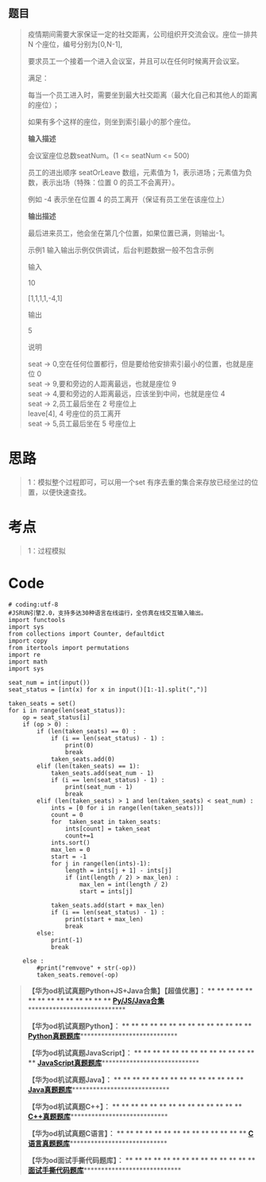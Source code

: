 ## 题目

> 疫情期间需要大家保证一定的社交距离，公司组织开交流会议。座位一排共 N 个座位，编号分别为[0,N-1],
>
> 要求员工一个接着一个进入会议室，并且可以在任何时候离开会议室。
>
> 满足：
>
> 每当一个员工进入时，需要坐到最大社交距离（最大化自己和其他人的距离的座位）；
>
> 如果有多个这样的座位，则坐到索引最小的那个座位。
>
> **输入描述**
>
> 会议室座位总数seatNum。(1 <= seatNum <= 500)
>
> 员工的进出顺序 seatOrLeave 数组，元素值为 1，表示进场；元素值为负数，表示出场（特殊：位置 0 的员工不会离开）。
>
> 例如 -4 表示坐在位置 4 的员工离开（保证有员工坐在该座位上）
>
> **输出描述**
>
> 最后进来员工，他会坐在第几个位置，如果位置已满，则输出-1。
>
> 示例1 输入输出示例仅供调试，后台判题数据一般不包含示例
>
> 输入
>
> 10
>
> [1,1,1,1,-4,1]
>
> 输出
>
> 5
>
> 说明
>
> seat -> 0,空在任何位置都行，但是要给他安排索引最小的位置，也就是座位 0  
>  seat -> 9,要和旁边的人距离最远，也就是座位 9  
>  seat -> 4,要和旁边的人距离最远，应该坐到中间，也就是座位 4  
>  seat -> 2,员工最后坐在 2 号座位上  
>  leave[4], 4 号座位的员工离开  
>  seat -> 5,员工最后坐在 5 号座位上

# 思路

> 1：模拟整个过程即可，可以用一个set 有序去重的集合来存放已经坐过的位置，以便快速查找。

# 考点

> 1：过程模拟

# Code

    
    
    # coding:utf-8
    #JSRUN引擎2.0，支持多达30种语言在线运行，全仿真在线交互输入输出。 
    import functools
    import sys
    from collections import Counter, defaultdict
    import copy
    from itertools import permutations
    import re
    import math
    import sys
    
    seat_num = int(input())
    seat_status = [int(x) for x in input()[1:-1].split(",")]
    
    taken_seats = set()
    for i in range(len(seat_status)):
        op = seat_status[i]
        if (op > 0) :
            if (len(taken_seats) == 0) : 
                if (i == len(seat_status) - 1) : 
                    print(0)
                    break
                taken_seats.add(0)
            elif (len(taken_seats) == 1): 
                taken_seats.add(seat_num - 1)
                if (i == len(seat_status) - 1) : 
                    print(seat_num - 1)
                    break
            elif (len(taken_seats) > 1 and len(taken_seats) < seat_num) : 
                ints = [0 for i in range(len(taken_seats))]
                count = 0
                for  taken_seat in taken_seats:  
                    ints[count] = taken_seat
                    count+=1
                ints.sort()
                max_len = 0
                start = -1
                for j in range(len(ints)-1):
                    length = ints[j + 1] - ints[j]
                    if (int(length / 2) > max_len) :
                        max_len = int(length / 2)
                        start = ints[j]
    
                taken_seats.add(start + max_len)  
                if (i == len(seat_status) - 1) :
                    print(start + max_len)
                    break
            else:  
                print(-1)
                break
            
        else : 
            #print("remvove" + str(-op))
            taken_seats.remove(-op)

> **【华为od机试真题Python+JS+Java合集】【超值优惠】： ** ** ** ** ** ** ** ** ** ** ** ** **
> ** **[Py/JS/Java合集](https://blog.csdn.net/misayaaaaa/category_12258991.html
> "Py/JS/Java合集")********************************
>
> **【华为od机试真题Python】： ** ** ** ** ** ** ** ** ** ** ** ** ** **
> **[Python真题题库](https://blog.csdn.net/misayaaaaa/category_12111005.html
> "Python真题题库")********************************
>
> **【华为od机试真题JavaScript】： ** ** ** ** ** ** ** ** ** ** ** ** ** **
> **[JavaScript真题题库](https://blog.csdn.net/misayaaaaa/category_12199270.html
> "JavaScript真题题库")********************************
>
> **【华为od机试真题Java】： ** ** ** ** ** ** ** ** ** ** ** ** ** **
> **[Java真题题库](https://blog.csdn.net/misayaaaaa/category_12111006.html
> "Java真题题库")********************************
>
> **【华为od机试真题C++】： ** ** ** ** ** ** ** ** ** ** ** ** ** **
> **[C++真题题库](https://blog.csdn.net/misayaaaaa/category_12036814.html
> "C++真题题库")********************************
>
> **【华为od机试真题C语言】： ** ** ** ** ** ** ** ** ** ** ** ** ** **
> **[C语言真题题库](https://blog.csdn.net/misayaaaaa/category_12217917.html
> "C语言真题题库")********************************
>
> **【华为od面试手撕代码题库】： ** ** ** ** ** ** ** ** ** ** ** ** ** **
> **[面试手撕代码题库](https://renjie.blog.csdn.net/article/details/130419388
> "面试手撕代码题库")********************************

